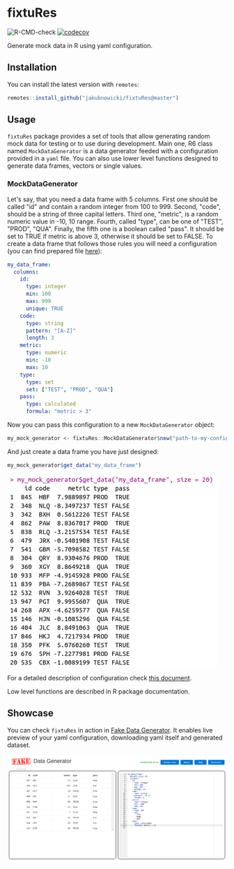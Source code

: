 # fixtuRes

<!-- badges: start -->
![R-CMD-check](https://github.com/jakubnowicki/fixtuRes/workflows/R-CMD-check/badge.svg)
[![codecov](https://codecov.io/gh/jakubnowicki/fixtuRes/branch/master/graph/badge.svg?token=BzaRTF3yeG)](https://codecov.io/gh/jakubnowicki/fixtuRes)
<!-- badges: end -->

Generate mock data in R using yaml configuration.

## Installation

You can install the latest version with `remotes`:

``` r
remotes::install_github("jakubnowicki/fixtuRes@master")
```

## Usage

`fixtuRes` package provides a set of tools that allow generating random mock data for testing or to use during development. Main one, R6 class named `MockDataGenerator` is a data generator feeded with a configuration
provided in a `yaml` file. You can also use lower level functions designed to generate data frames, vectors or single values.

### MockDataGenerator

Let's say, that you need a data frame with 5 columns. First one should be called "id" and contain a random integer from 100 to 999. Second, "code",
should be a string of three capital letters. Third one, "metric", is a
random numeric value in -10, 10 range. Fourth, called "type", can be
one of "TEST", "PROD", "QUA". Finally, the fifth one is a boolean called
"pass". It should be set to TRUE if metric is above 3, otherwise it should
be set to FALSE. To create a data frame that follows those rules you will
need a configuration (you can find prepared file [here](https://github.com/jakubnowicki/fixtuRes/blob/master/examples/basic_example.yaml)):

```yaml
my_data_frame:
  columns:
    id:
      type: integer
      min: 100
      max: 999
      unique: TRUE
    code:
      type: string
      pattern: "[A-Z]"
      length: 3
    metric:
      type: numeric
      min: -10
      max: 10
    type:
      type: set
      set: ["TEST", "PROD", "QUA"]
    pass:
      type: calculated
      formula: "metric > 3"
```

Now you can pass this configuration to a new `MockDataGenerator` object:

```r
my_mock_generator <- fixtuRes::MockDataGenerator$new("path-to-my-configuration.yml")
```

And just create a data frame you have just designed:

```r
my_mock_generator$get_data("my_data_frame")
```

<img src="man/figures/mock_data.png" />

For a detailed description of configuration check [this document](https://jakubnowicki.github.io/fixtuRes/articles/configuration.html).

Low level functions are described in R package documentation.

## Showcase

You can check `fixtuRes` in action in [Fake Data Generator](https://jakubnowicki.shinyapps.io/fake-data-generator/).
It enables live preview of your yaml configuration, downloading yaml itself
and generated dataset.

<img src="man/figures/Fake_Data_Generator.png">
